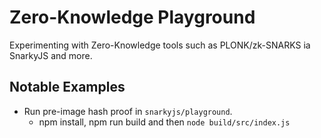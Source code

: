 # Zero-Knowledge Playground

Experimenting with Zero-Knowledge tools such as PLONK/zk-SNARKS ia SnarkyJS and more.

## Notable Examples

* Run pre-image hash proof in `snarkyjs/playground`.
  * npm install, npm run build and then `node build/src/index.js`
